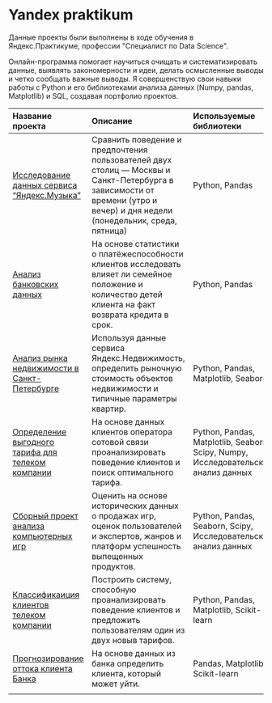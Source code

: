 # Yandex praktikum

Данные проекты были выполнены в ходе обучения в Яндекс.Практикуме, профессии "Специалист по Data Science".

Онлайн-программа помогает научиться очищать и систематизировать данные, выявлять закономерности и идеи, делать осмысленные выводы и четко сообщать важные выводы. Я совершенствую свои навыки работы с Python и его библиотеками анализа данных (Numpy, pandas, Matplotlib) и SQL, создавая портфолио проектов.

| Название проекта | Описание | Используемые библиотеки|
|:-----|:----|:----------|
| [Исследование данных сервиса “Яндекс.Музыка”](https://github.com/ElenMarch/yandex-praktikum-projects/tree/main/music)| Сравнить поведение и предпочтения пользователей двух столиц — Москвы и Санкт-Петербурга в зависимости от времени (утро и вечер) и дня недели (понедельник, среда, пятница)| Python, Pandas |
| [Анализ банковских данных](https://github.com/ElenMarch/yandex-praktikum-projects/tree/main/bank_research) | На основе статистики о платёжеспособности клиентов исследовать влияет ли семейное положение и количество детей клиента на факт возврата кредита в срок. | Python, Pandas |
| [Анализ рынка недвижимости в Санкт-Петербурге](https://github.com/ElenMarch/yandex-praktikum-projects/tree/main/Spb_apartment) | Используя данные сервиса Яндекс.Недвижимость, определить рыночную стоимость объектов недвижимости и типичные параметры квартир. |Python, Pandas, Matplotlib, Seaborn|
| [Определение выгодного тарифа для телеком компании](https://github.com/ElenMarch/yandex-praktikum-projects/tree/main/users_tariff) | На основе данных клиентов оператора сотовой связи проанализировать поведение клиентов и поиск оптимального тарифа. | Python, Pandas, Matplotlib, Seaborn, Scipy, Numpy, Исследовательский анализ данных |
| [Сборный проект анализа компьютерных игр](https://github.com/ElenMarch/yandex-praktikum-projects/tree/main/games) | Оценить на основе исторических данных о продажах игр, оценок пользователей и экспертов, жанров и платформ успешность выпещенных продуктов. | Python, Pandas, Seaborn, Scipy, Исследовательский анализ данных |
| [Классификаиция клиентов телеком компании](https://github.com/ElenMarch/yandex-praktikum-projects/tree/new_tariff) | Построить систему, способную проанализировать поведение клиентов и предложить пользователям один из двух новыв тарифов.| Python, Pandas, Matplotlib, Scikit-learn|
| [Прогнозирование оттока клиента Банка](https://github.com/ElenMarch/yandex-praktikum-projects/tree/beta_bank) | На основе данных из банка определить клиента, который может уйти. | Pandas, Matplotlib, Scikit-learn |
||||

